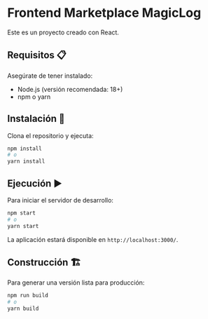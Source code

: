 

# Frontend Marketplace MagicLog

Este es un proyecto creado con React.

## Requisitos 📋

Asegúrate de tener instalado:

- Node.js (versión recomendada: 18+)
- npm o yarn

## Instalación 🔧

Clona el repositorio y ejecuta:

```bash
npm install
# o
yarn install
```

## Ejecución ▶️

Para iniciar el servidor de desarrollo:

```bash
npm start
# o
yarn start
```

La aplicación estará disponible en `http://localhost:3000/`.

## Construcción 🏗️

Para generar una versión lista para producción:

```bash
npm run build
# o
yarn build
```
